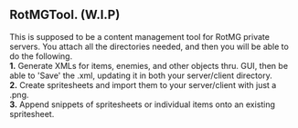 ## RotMGTool. (W.I.P)
This is supposed to be a content management tool for RotMG private servers. You attach all the directories needed, and then you will be able to do the following. <br />
**1.** Generate XMLs for items, enemies, and other objects thru. GUI, then be able to 'Save' the .xml, updating it in both your server/client directory. <br />
**2.** Create spritesheets and import them to your server/client with just a .png. <br />
**3.** Append snippets of spritesheets or individual items onto an existing spritesheet. <br />
